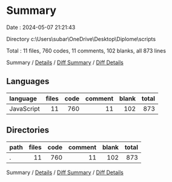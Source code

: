 # Summary

Date : 2024-05-07 21:21:43

Directory c:\\Users\\subar\\OneDrive\\Desktop\\Diplome\\scripts

Total : 11 files,  760 codes, 11 comments, 102 blanks, all 873 lines

Summary / [Details](details.md) / [Diff Summary](diff.md) / [Diff Details](diff-details.md)

## Languages
| language | files | code | comment | blank | total |
| :--- | ---: | ---: | ---: | ---: | ---: |
| JavaScript | 11 | 760 | 11 | 102 | 873 |

## Directories
| path | files | code | comment | blank | total |
| :--- | ---: | ---: | ---: | ---: | ---: |
| . | 11 | 760 | 11 | 102 | 873 |

Summary / [Details](details.md) / [Diff Summary](diff.md) / [Diff Details](diff-details.md)